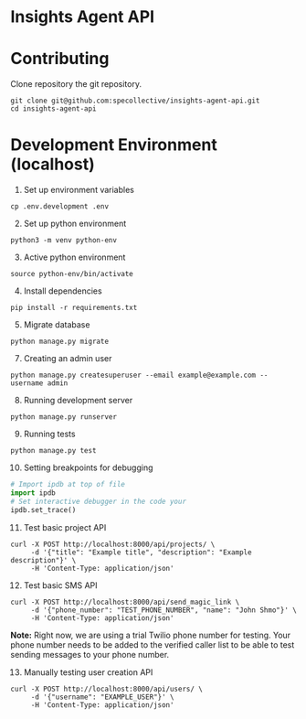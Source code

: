 # Insights Agent API

# Contributing

Clone repository the git repository.
```Shell
git clone git@github.com:specollective/insights-agent-api.git
cd insights-agent-api
```

# Development Environment (localhost)

1. Set up environment variables
```Shell
cp .env.development .env
```

2. Set up python environment
```Shell
python3 -m venv python-env
```

3. Active python environment
```Shell
source python-env/bin/activate
```

4. Install dependencies
```Shell
pip install -r requirements.txt
```

5. Migrate database
```Shell
python manage.py migrate
```

7. Creating an admin user
```Shell
python manage.py createsuperuser --email example@example.com --username admin
```

8. Running development server
```Shell
python manage.py runserver
```

9. Running tests
```Shell
python manage.py test
```

10. Setting breakpoints for debugging
```Python
# Import ipdb at top of file
import ipdb
# Set interactive debugger in the code your
ipdb.set_trace()
```

11. Test basic project API
```
curl -X POST http://localhost:8000/api/projects/ \
     -d '{"title": "Example title", "description": "Example description"}' \
     -H 'Content-Type: application/json'
```

12. Test basic SMS API
```
curl -X POST http://localhost:8000/api/send_magic_link \
     -d '{"phone_number": "TEST_PHONE_NUMBER", "name": "John Shmo"}' \
     -H 'Content-Type: application/json'
```
  **Note:** Right now, we are using a trial Twilio phone number for testing. Your phone number needs to be added to the verified caller list to be able to test sending messages to your phone number.

13. Manually testing user creation API
```
curl -X POST http://localhost:8000/api/users/ \
     -d '{"username": "EXAMPLE_USER"}' \
     -H 'Content-Type: application/json'
```
